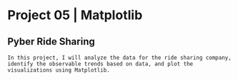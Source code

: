 # Project 05 | Matplotlib

  ## Pyber Ride Sharing

    In this project, I will analyze the data for the ride sharing company, identify the observable trends based on data, and plot the visualizations using Matplotlib.